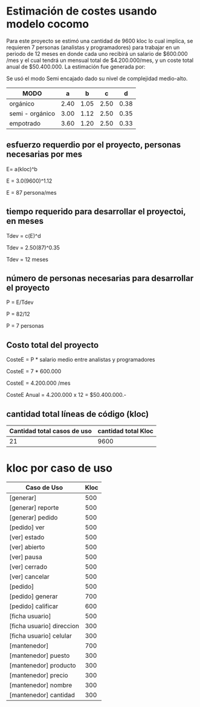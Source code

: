 # Estimación de costes usando modelo cocomo

Para este proyecto se estimó una cantidad de 9600 kloc lo cual implica, se requieren 7 personas (analistas y programadores) para trabajar en un periodo de 12 meses en donde cada uno recibirá un salario de $600.000 /mes y el cual tendrá un mensual total de $4.200.000/mes, y un coste total anual de $50.400.000. La estimación fue generada por:

Se usó el modo Semi encajado dado su nivel de complejidad medio-alto.

MODO | a | b | c | d 
-----|---|---|---|---
orgánico | 2.40 | 1.05 | 2.50 | 0.38 
semi - orgánico | 3.00 | 1.12 | 2.50 | 0.35
empotrado | 3.60 | 1.20 | 2.50 | 0.33

## esfuerzo requerdio por el proyecto, personas necesarias por mes

E= a(kloc)^b

E = 3.0(9600)^1.12

E = 87 persona/mes

## tiempo requerido para desarrollar el proyectoi, en meses

Tdev = c(E)^d

Tdev = 2.50(87)^0.35

Tdev = 12 meses

## número de personas necesarias para desarrollar el proyecto

P = E/Tdev

P = 82/12

P = 7 personas

## Costo total del proyecto

CosteE = P * salario medio entre analistas y programadores

CosteE = 7 * 600.000

CosteE = 4.200.000 /mes

CosteE Anual = 4.200.000 x 12 = $50.400.000.-

## cantidad total líneas de código (kloc)


Cantidad total casos de uso | cantidad total Kloc
--------------------------- | -------------------
21             | 9600

# kloc por caso de uso

Caso de Uso | Kloc
----------- | ------------
[generar]      |  500
[generar] reporte     |  500
[generar] pedido      |  500
[pedido] ver         |  500
[ver] estado      |  500
[ver] abierto     |  500
[ver] pausa       |  500
[ver] cerrado     |  500
[ver] cancelar     |  500
[pedido]      |  500
[pedido] generar     |  700
[pedido] calificar   |  600
[ficha usuario] |  500
[ficha usuario] direccion   | 300
[ficha usuario] celular     | 300
[mantenedor] | 700
[mantenedor] puesto      | 300
[mantenedor] producto    | 300
[mantenedor] precio      | 300
[mantenedor] nombre      | 300
[mantenedor] cantidad    | 300

